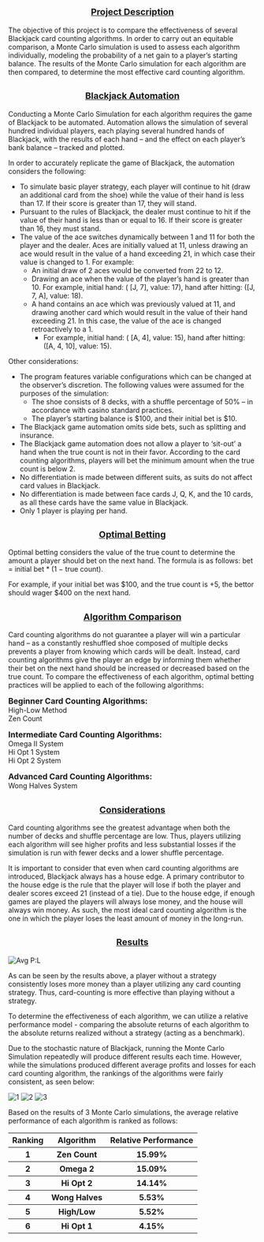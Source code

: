 <font size ="4"><center><u>Project Description</u></font>
-----
The objective of this project is to compare the effectiveness of several Blackjack card counting algorithms. 
In order to carry out an equitable comparison, a Monte Carlo simulation is used to assess each algorithm individually, 
modeling the probability of a net gain to a player’s starting balance. The results of the Monte Carlo simulation for 
each algorithm are then compared, to determine the most effective card counting algorithm.


<font size ="4"><center><u>Blackjack Automation</u></font>
-----
Conducting a Monte Carlo Simulation for each algorithm requires the game of Blackjack to be automated. 
Automation allows the simulation of several hundred individual players, each playing several hundred hands of 
Blackjack, with the results of each hand – and the effect on each player’s bank balance – tracked and plotted.

In order to accurately replicate the game of Blackjack, the automation considers the following:
*   To simulate basic player strategy, each player will continue to hit (draw an additional card from the shoe) while 
the value of their hand is less than 17. If their score is greater than 17, they will stand.
*   Pursuant to the rules of Blackjack, the dealer must continue to hit if the value of their hand is less than or 
equal to 16. If their score is greater than 16, they must stand.
*   The value of the ace switches dynamically between 1 and 11 for both the player and the dealer. Aces are initially 
valued at 11, unless drawing an ace would result in the value of a hand exceeding 21, in which case their value is 
changed to 1. For example:
    * An initial draw of 2 aces would be converted from 22 to 12.
    * Drawing an ace when the value of the player’s hand is greater than 10. For example, initial hand: ( [J, 7], 
    value: 17), hand after hitting: ([J, 7, A], value: 18).
    * A hand contains an ace which was previously valued at 11, and drawing another card which would result in the 
    value of their hand exceeding 21. In this case, the value of the ace is changed retroactively to a 1. 
      * For example, initial hand: ( [A, 4], value: 15), hand after hitting: ([A, 4, 10], value: 15).

Other considerations:
* The program features variable configurations which can be changed at the observer’s discretion. The following values
were assumed for the purposes of the simulation:
  * The shoe consists of 8 decks, with a shuffle percentage of 50% – in accordance with casino standard practices. 
  * The player’s starting balance is $100, and their initial bet is $10.
* The Blackjack game automation omits side bets, such as splitting and insurance.
* The Blackjack game automation does not allow a player to ‘sit-out’ a hand when the true count is not in their favor. 
According to the card counting algorithms, players will bet the minimum amount when the true count is below 2. 
* No differentiation is made between different suits, as suits do not affect card values in Blackjack. 
* No differentiation is made between face cards J, Q, K, and the 10 cards, as all these cards have the same value in 
Blackjack.
* Only 1 player is playing per hand.


<font size ="4"><center><u>Optimal Betting</u></font>
-----
Optimal betting considers the value of the true count to determine the amount a player should bet on the next
hand. The formula is as follows: bet = initial bet * (1 <span>&#8722;</span> true count).

For example, if your initial bet was $100, and the true count is +5, the bettor should wager $400 on the next hand.


<font size ="4"><center><u>Algorithm Comparison</u></font>
-----
Card counting algorithms do not guarantee a player will win a particular hand – as a constantly reshuffled shoe 
composed of multiple decks prevents a player from knowing which cards will be dealt. Instead, card counting algorithms 
give the player an edge by informing them whether their bet on the next hand should be increased or decreased based 
on the true count. To compare the effectiveness of each algorithm, optimal betting practices will be applied 
to each of the following algorithms:

<font size="3"><b>Beginner Card Counting Algorithms:</b></font><br>
High-Low Method <br>
Zen Count

<font size="3"><b>Intermediate Card Counting Algorithms:</b></font><br>
Omega II System <br>
Hi Opt 1 System <br>
Hi Opt 2 System

<font size="3"><b>Advanced Card Counting Algorithms:</b></font><br>
Wong Halves System


<font size ="4"><center><u>Considerations</u></font>
-----
Card counting algorithms see the greatest advantage when both the number of decks and shuffle percentage are low. 
Thus, players utilizing each algorithm will see higher profits and less substantial losses if the simulation is run 
with fewer decks and a lower shuffle percentage.

It is important to consider that even when card counting algorithms are introduced, Blackjack always has a house 
edge. A primary contributor to the house edge is the rule that the player will lose if both the player and dealer scores 
exceed 21 (instead of a tie). Due to the house edge, if enough games are played the players will always lose money, and
the house will always win money. As such, the most ideal card counting algorithm is the one in which the player loses the 
least amount of money in the long-run.


<font size ="4"><center><u>Results</u></font>
-----

![Avg P:L](https://user-images.githubusercontent.com/86618999/209976585-6b942414-4b7d-4276-9bf5-3dddb09f388c.png)

As can be seen by the results above, a player without a strategy consistently loses more money than a 
player utilizing any card counting strategy. Thus, card-counting is more effective than playing without a strategy.
   
To determine the effectiveness of each algorithm, we can utilize a relative performance model - comparing the absolute
returns of each algorithm to the absolute returns realized without a strategy (acting as a benchmark). 
   
Due to the stochastic nature of Blackjack, running the Monte Carlo Simulation repeatedly will produce different results 
each time. However, while the simulations produced different average profits and losses for each 
card counting algorithm, the rankings of the algorithms were fairly consistent, as seen below:
   
![1](https://user-images.githubusercontent.com/86618999/209976701-04063dbe-24d4-41db-8feb-98177f086670.png)
![2](https://user-images.githubusercontent.com/86618999/209976710-05c4f219-1e6a-45f6-ac03-da9b765ebe1a.png)
![3](https://user-images.githubusercontent.com/86618999/209976729-2aece5ca-46b1-4da4-80ec-43ba6c247770.png)


Based on the results of 3 Monte Carlo simulations, the average relative performance of each algorithm is ranked as follows:
<table>
    <tr>
        <th>Ranking</th>
        <th>Algorithm</th>
        <th>Relative Performance</th>
    </tr>
    <tr>
        <th>1</th>
        <th>Zen Count</th>
        <th>15.99%</th>
    </tr>
    <tr>
        <th>2</th>
        <th>Omega 2</th>
        <th>15.09%</th>
    </tr>
    <tr>
        <th>3</th>
        <th>Hi Opt 2</th>
        <th>14.14%</th>
    </tr>
    <tr>
        <th>4</th>
        <th>Wong Halves</th>
        <th>5.53%</th>
    </tr>
    <tr>
        <th>5</th>
        <th>High/Low</th>
        <th>5.52%</th>
    </tr>
    <tr>
        <th>6</th>
        <th>Hi Opt 1</th>
        <th>4.15%</th>
    </tr>
</table>
